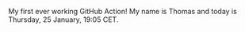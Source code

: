 My first ever working GitHub Action!
My name is Thomas and today is Thursday, 25 January, 19:05 CET. 
